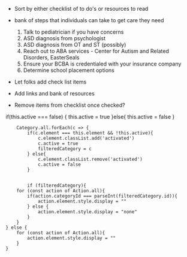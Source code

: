 * Sort by either checklist of to do's or resources to read
* bank of steps that individuals can take to get care they need
    1) Talk to pediatrician if you have concerns
    2) ASD diagnosis from psychologist
    3) ASD diagnosis from OT and ST (possibly)
    4) Reach out to ABA services - Center for Autism and Related Disorders, EasterSeals
    5) Ensure your BCBA is credentialed with your insurance company
    6) Determine school placement options

* Let folks add check list items
* Add links and bank of resources
* Remove items from checklist once checked?


if(this.active === false) {
            this.active = true
        }else{
            this.active = false
        }


        Category.all.forEach(c => {
            if(c.element === this.element && !this.active){
                c.element.classList.add('activated')
                c.active = true
                filteredCategory = c
            } else{
                c.element.classList.remove('activated')
                c.active = false
            }


            if (filteredCategory){
        for (const action of Action.all){
            if(action.categoryId === parseInt(filteredCategory.id)){
                action.element.style.display = ""
            } else {
                action.element.style.display = "none"
            }
        }
    } else {
        for (const action of Action.all){
            action.element.style.display = ""
        }
    }